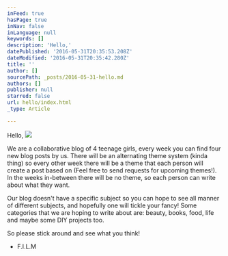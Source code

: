 ```yaml
---
inFeed: true
hasPage: true
inNav: false
inLanguage: null
keywords: []
description: 'Hello,'
datePublished: '2016-05-31T20:35:53.208Z'
dateModified: '2016-05-31T20:35:42.280Z'
title: ''
author: []
sourcePath: _posts/2016-05-31-hello.md
authors: []
publisher: null
starred: false
url: hello/index.html
_type: Article

---
```

Hello,
![](https://the-grid-user-content.s3-us-west-2.amazonaws.com/cd15c42e-5fe1-4645-86ee-4007546ef3b8.jpg)

We are a collaborative blog of 4 teenage girls, every week you can find four new blog posts by us. There will be an alternating theme system (kinda thing) so every other week there will be a theme that each person will create a post based on (Feel free to send requests for upcoming themes!). In the weeks in-between there will be no theme, so each person can write about what they want. 

Our blog doesn't have a specific subject so you can hope to see all manner of different subjects, and hopefully one will tickle your fancy! Some categories that we are hoping to write about are: beauty, books, food, life and maybe some DIY projects too.

So please stick around and see what you think!

- F.I.L.M